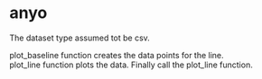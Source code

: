 # anyo

The dataset type assumed tot be csv.

plot_baseline function creates the data points for the line. <br />
plot_line function plots the data. Finally call the plot_line function.
